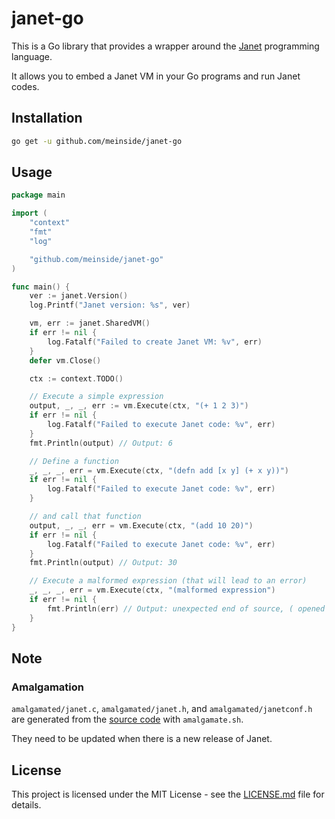 # janet-go

This is a Go library that provides a wrapper around the [Janet](https://janet-lang.org/) programming language.

It allows you to embed a Janet VM in your Go programs and run Janet codes.

## Installation

```bash
go get -u github.com/meinside/janet-go
```

## Usage

```go
package main

import (
	"context"
	"fmt"
	"log"

	"github.com/meinside/janet-go"
)

func main() {
	ver := janet.Version()
	log.Printf("Janet version: %s", ver)

	vm, err := janet.SharedVM()
	if err != nil {
		log.Fatalf("Failed to create Janet VM: %v", err)
	}
	defer vm.Close()

	ctx := context.TODO()

	// Execute a simple expression
	output, _, _, err := vm.Execute(ctx, "(+ 1 2 3)")
	if err != nil {
		log.Fatalf("Failed to execute Janet code: %v", err)
	}
	fmt.Println(output) // Output: 6

	// Define a function
	_, _, _, err = vm.Execute(ctx, "(defn add [x y] (+ x y))")
	if err != nil {
		log.Fatalf("Failed to execute Janet code: %v", err)
	}

	// and call that function
	output, _, _, err = vm.Execute(ctx, "(add 10 20)")
	if err != nil {
		log.Fatalf("Failed to execute Janet code: %v", err)
	}
	fmt.Println(output) // Output: 30

	// Execute a malformed expression (that will lead to an error)
	_, _, _, err = vm.Execute(ctx, "(malformed expression")
	if err != nil {
		fmt.Println(err) // Output: unexpected end of source, ( opened at line 1, column 1
	}
}
```

## Note

### Amalgamation

`amalgamated/janet.c`, `amalgamated/janet.h`, and `amalgamated/janetconf.h` are generated from the [source code](https://github.com/janet-lang/janet) with `amalgamate.sh`.

They need to be updated when there is a new release of Janet.

## License

This project is licensed under the MIT License - see the [LICENSE.md](LICENSE.md) file for details.

